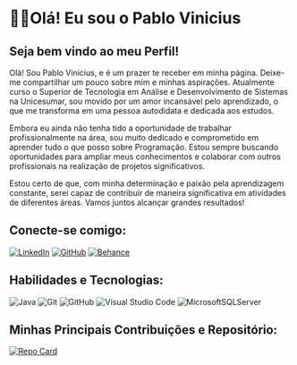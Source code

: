 # **🖖🏻Olá! Eu sou o Pablo Vinicius**
 
## Seja bem vindo ao meu Perfil!

Olá! Sou Pablo Vinicius, e é um prazer te receber em minha página. Deixe-me compartilhar um pouco sobre mim e minhas aspirações. Atualmente curso o Superior de Tecnologia em Análise e Desenvolvimento de Sistemas na Unicesumar, sou movido por um amor incansável pelo aprendizado, o que me transforma em uma pessoa autodidata e dedicada aos estudos.

Embora eu ainda não tenha tido a oportunidade de trabalhar profissionalmente na área, sou muito dedicado e comprometido em aprender tudo o que posso sobre Programação. Estou sempre buscando oportunidades para ampliar meus conhecimentos e colaborar com outros profissionais na realização de projetos significativos.

Estou certo de que, com minha determinação e paixão pela aprendizagem constante, serei capaz de contribuir de maneira significativa em atividades de diferentes áreas. Vamos juntos alcançar grandes resultados!

## Conecte-se comigo:

[![LinkedIn](https://img.shields.io/badge/LinkedIn-EEEEEE?style=for-the-badge&logo=linkedin&logoColor=0E76A8)](https://www.linkedin.com/in/pabloviniciustbbt/)
[![GitHub](https://img.shields.io/badge/github-%23121011.svg?style=for-the-badge&logo=github&logoColor=white)](https://github.com/pabloviniciustbbt)
[![Behance](https://img.shields.io/badge/Behance-1769ff?style=for-the-badge&logo=behance&logoColor=white)](https://www.behance.net/pabloviniciustbbt)

## Habilidades e Tecnologias:

![Java](https://img.shields.io/badge/java-%23ED8B00.svg?style=for-the-badge&logo=openjdk&logoColor=white) 
![Git](https://img.shields.io/badge/git-%23F05033.svg?style=for-the-badge&logo=git&logoColor=white) 
![GitHub](https://img.shields.io/badge/github-%23121011.svg?style=for-the-badge&logo=github&logoColor=white)
 ![Visual Studio Code](https://img.shields.io/badge/Visual%20Studio%20Code-0078d7.svg?style=for-the-badge&logo=visual-studio-code&logoColor=white)
![MicrosoftSQLServer](https://img.shields.io/badge/Microsoft%20SQL%20Server-CC2927?style=for-the-badge&logo=microsoft%20sql%20server&logoColor=white)


## Minhas Principais Contribuições e Repositório:

[![Repo Card](https://github-readme-stats.vercel.app/api/pin/?username=SEUUSERNAME&repo=SEUREPOSITORIO&bg_color=000&border_color=30A3DC&show_icons=true&icon_color=30A3DC&title_color=E94D5F&text_color=FFF)](https://github.com/pabloviniciustbbt/dio-lab-open-source)